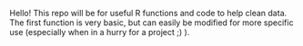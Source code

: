 Hello! This repo will be for useful R functions and code to help clean 
data. The first function is very basic, but can easily be modified for 
more specific use (especially when in a hurry for a project ;) ).
